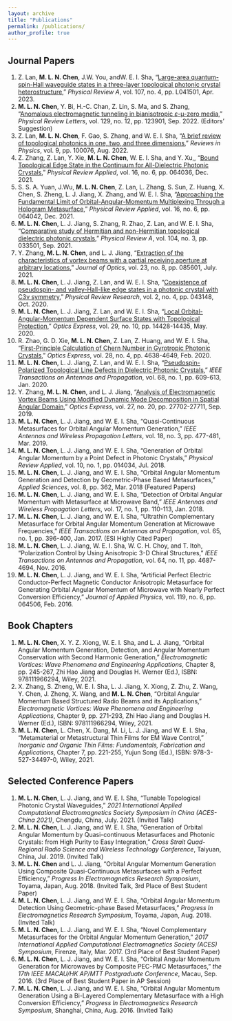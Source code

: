 ```yaml
---
layout: archive
title: "Publications"
permalink: /publications/
author_profile: true
---
```


## Journal Papers
1. Z. Lan, **M. L. N. Chen**, J.W. You, andW. E. I. Sha, “[Large-area quantum-spin-Hall waveguide states in a three-layer topological photonic crystal heterostructure](https://journals.aps.org/pra/abstract/10.1103/PhysRevA.107.L041501),” *Physical Review A*, vol. 107, no. 4, pp. L041501, Apr. 2023.
2. **M. L. N. Chen**, Y. Bi, H.-C. Chan, Z. Lin, S. Ma, and S. Zhang, “[Anomalous electromagnetic tunneling in bianisotropic $\varepsilon$-μ-zero media](https://journals.aps.org/prl/abstract/10.1103/PhysRevLett.129.123901),” *Physical Review Letters*, vol. 129, no. 12, pp. 123901, Sep. 2022. (Editors’ Suggestion)
3. Z. Lan, **M. L. N. Chen**, F. Gao, S. Zhang, and W. E. I. Sha, “[A brief review of topological photonics in one, two, and three dimensions](https://www.sciencedirect.com/science/article/pii/S2405428322000077),” *Reviews in Physics*, vol. 9, pp. 100076, Aug. 2022.
4. Z. Zhang, Z. Lan, Y. Xie, **M. L. N. Chen**, W. E. I. Sha, and Y. Xu,, “[Bound Topological Edge State in the Continuum for All-Dielectric Photonic Crystals](https://journals.aps.org/prapplied/abstract/10.1103/PhysRevApplied.16.064036),” *Physical Review Applied*, vol. 16, no. 6, pp. 064036, Dec. 2021.
5. S. S. A. Yuan, J.Wu, **M. L. N. Chen**, Z. Lan, L. Zhang, S. Sun, Z. Huang, X. Chen, S. Zheng, L. J. Jiang, X. Zhang, and W. E. I. Sha, “[Approaching the Fundamental Limit of Orbital-Angular-Momentum Multiplexing Through a Hologram Metasurface](https://journals.aps.org/prapplied/abstract/10.1103/PhysRevApplied.16.064042),” *Physical Review Applied*, vol. 16, no. 6, pp. 064042, Dec. 2021.
6. **M. L. N. Chen**, L. J. Jiang, S. Zhang, R. Zhao, Z. Lan, and W. E. I. Sha, “[Comparative study of Hermitian and non-Hermitian topological dielectric photonic crystals](https://journals.aps.org/pra/abstract/10.1103/PhysRevA.104.033501),” *Physical Review A*, vol. 104, no. 3, pp. 033501, Sep. 2021.
7. Y. Zhang, **M. L. N. Chen**, and L. J. Jiang, “[Extraction of the characteristics of vortex beams with a partial receiving aperture at arbitrary locations](https://iopscience.iop.org/article/10.1088/2040-8986/ac0ff3/meta),” *Journal of Optics*, vol. 23, no. 8, pp. 085601, July. 2021.
8. **M. L. N. Chen**, L. J. Jiang, Z. Lan, and W. E. I. Sha, “[Coexistence of pseudospin- and valley-Hall-like edge states in a photonic crystal with C3v symmetry](https://journals.aps.org/prresearch/abstract/10.1103/PhysRevResearch.2.043148),” *Physical Review Research*, vol. 2, no. 4, pp. 043148, Oct. 2020.
9. **M. L. N. Chen**, L. J. Jiang, Z. Lan, and W. E. I. Sha, “[Local Orbital-Angular-Momentum Dependent Surface States with Topological Protection](https://opg.optica.org/oe/fulltext.cfm?uri=oe-28-10-14428&id=431326),” *Optics Express*, vol. 29, no. 10, pp. 14428-14435, May. 2020.
10.  R. Zhao, G. D. Xie, **M. L. N. Chen**, Z. Lan, Z. Huang, and W. E. I. Sha, “[First-Principle Calculation of Chern Number in Gyrotropic Photonic Crystals](https://opg.optica.org/oe/fulltext.cfm?uri=oe-28-4-4638&id=426551),” *Optics Express*, vol. 28, no. 4, pp. 4638-4649, Feb. 2020.
11.  **M. L. N. Chen**, L. J. Jiang, Z. Lan, and W. E. I. Sha, “[Pseudospin-Polarized Topological Line Defects in Dielectric Photonic Crystals](https://ieeexplore.ieee.org/abstract/document/8805239),” *IEEE Transactions on Antennas and Propagation*, vol. 68, no. 1, pp. 609-613, Jan. 2020.
12.  Y. Zhang, **M. L. N. Chen**, and L. J. Jiang, “[Analysis of Electromagnetic Vortex Beams Using Modified Dynamic Mode Decomposition in Spatial Angular Domain](https://opg.optica.org/oe/fulltext.cfm?uri=oe-27-20-27702&id=418887),” *Optics Express*, vol. 27, no. 20, pp. 27702-27711, Sep. 2019.
13.  **M. L. N. Chen**, L. J. Jiang, and W. E. I. Sha, “Quasi-Continuous Metasurfaces for Orbital Angular Momentum Generation,” *IEEE Antennas and Wireless Propagation Letters*, vol. 18, no. 3, pp. 477-481, Mar. 2019.
14.  **M. L. N. Chen**, L. J. Jiang, and W. E. I. Sha, “Generation of Orbital Angular Momentum by a Point Defect in Photonic Crystals,” *Physical Review Applied*, vol. 10, no. 1, pp. 014034, Jul. 2018.
15.  **M. L. N. Chen**, L. J. Jiang, and W. E. I. Sha, “Orbital Angular Momentum Generation and Detection by Geometric-Phase Based Metasurfaces,” *Applied Sciences*, vol. 8, pp. 362, Mar. 2018 (Featured Papers)
16.  **M. L. N. Chen**, L. J. Jiang, and W. E. I. Sha, “Detection of Orbital Angular Momentum with Metasurface at Microwave Band,” *IEEE Antennas and Wireless Propagation Letters*, vol. 17, no. 1, pp. 110-113, Jan. 2018.
17.  **M. L. N. Chen**, L. J. Jiang, and W. E. I. Sha, “Ultrathin Complementary Metasurface for Orbital Angular Momentum Generation at Microwave Frequencies,” *IEEE Transactions on Antennas and Propagation*, vol. 65, no. 1, pp. 396-400, Jan. 2017. (ESI Highly Cited Paper)
18.  **M. L. N. Chen**, L. J. Jiang, W. E. I. Sha, W. C. H. Choy, and T. Itoh, “Polarization Control by Using Anisotropic 3-D Chiral Structures,” *IEEE Transactions on Antennas and Propagation*, vol. 64, no. 11, pp. 4687-4694, Nov. 2016.
19.  **M. L. N. Chen**, L. J. Jiang, and W. E. I. Sha, “Artificial Perfect Electric Conductor-Perfect Magnetic Conductor Anisotropic Metasurface for Generating Orbital Angular Momentum of Microwave with Nearly Perfect Conversion Efficiency,” *Journal of Applied Physics*, vol. 119, no. 6, pp. 064506, Feb. 2016.

## Book Chapters
1. **M. L. N. Chen**, X. Y. Z. Xiong, W. E. I. Sha, and L. J. Jiang, “Orbital Angular Momentum Generation, Detection, and Angular Momentum Conservation with Second Harmonic Generation,” *Electromagnetic Vortices: Wave Phenomena and Engineering Applications*, Chapter 8, pp. 245-267, Zhi Hao Jiang and Douglas H. Werner (Ed.), ISBN: 978111966294, Wiley, 2021.
2. X. Zhang, S. Zheng, W. E. I. Sha, L. J. Jiang, X. Xiong, Z. Zhu, Z. Wang, Y. Chen, J. Zheng, X. Wang, and **M. L. N. Chen**, “Orbital Angular Momentum Based Structured Radio Beams and its Applications,” *Electromagnetic Vortices: Wave Phenomena and Engineering Applications*, Chapter 9, pp. 271-293, Zhi Hao Jiang and Douglas H. Werner (Ed.), ISBN: 978111966294, Wiley, 2021.
3. **M. L. N. Chen**, L. Chen, X. Dang, M. Li, L. J. Jiang, and W. E. I. Sha, “Metamaterial or Metastructural Thin Films for EM Wave Control,” *Inorganic and Organic Thin Films: Fundamentals, Fabrication and Applications*, Chapter 7, pp. 221-255, Yujun Song (Ed.), ISBN: 978-3-527-34497-0, Wiley, 2021.

## Selected Conference Papers
1. **M. L. N. Chen**, L. J. Jiang, and W. E. I. Sha, “Tunable Topological Photonic Crystal Waveguides,” *2021 International Applied Computational Electromagnetics Society Symposium in China (ACES-China 2021)*, Chengdu, China, July. 2021. (Invited Talk)
2. **M. L. N. Chen**, L. J. Jiang, and W. E. I. Sha, “Generation of Orbital Angular Momentum by Quasi-continuous Metasurfaces and Photonic Crystals: from High Purity to Easy Integration,” *Cross Strait Quad-Regional Radio Science and Wireless Technology Conference*, Taiyuan, China, Jul. 2019. (Invited Talk)
3. **M. L. N. Chen** and L. J. Jiang, “Orbital Angular Momentum Generation Using Composite Quasi-Continuous Metasurfaces with a Perfect Efficiency,” *Progress In Electromagnetics Research Symposium*, Toyama, Japan, Aug. 2018. (Invited Talk, 3rd Place of Best Student Paper)
4. **M. L. N. Chen**, L. J. Jiang, and W. E. I. Sha, “Orbital Angular Momentum Detection Using Geometric-phase Based Metasurfaces,” *Progress In Electromagnetics Research Symposium*, Toyama, Japan, Aug. 2018. (Invited Talk)
5. **M. L. N. Chen**, L. J. Jiang, and W. E. I. Sha, “Novel Complementary Metasurfaces for the Orbital Angular Momentum Generation,” *2017 International Applied Computational Electromagnetics Society (ACES) Symposium*, Firenze, Italy, Mar. 2017. (3rd Place of Best Student Paper)
6. **M. L. N. Chen**, L. J. Jiang, and W. E. I. Sha, “Orbital Angular Momentum Generation for Microwaves by Composite PEC-PMC Metasurfaces,” *the 17th IEEE MACAU/HK AP/MTT Postgraduate Conference*, Macau, Sep. 2016. (3rd Place of Best Student Paper in AP Session)
7. **M. L. N. Chen**, L. J. Jiang, and W. E. I. Sha, “Orbital Angular Momentum Generation Using a Bi-Layered Complementary Metasurface with a High Conversion Efficiency,” *Progress In Electromagnetics Research Symposium*, Shanghai, China, Aug. 2016. (Invited Talk)
